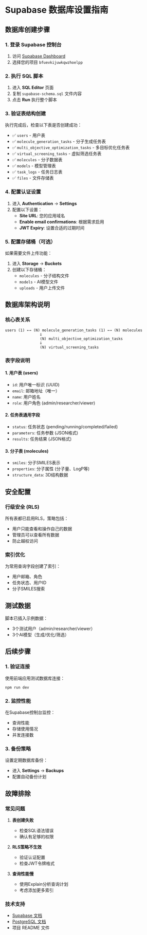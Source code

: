 # Supabase 数据库设置指南

## 数据库创建步骤

### 1. 登录 Supabase 控制台
1. 访问 [Supabase Dashboard](https://supabase.com/dashboard)
2. 选择您的项目 `bfuevkijuwkqwzhoelpp`

### 2. 执行 SQL 脚本
1. 进入 **SQL Editor** 页面
2. 复制 `supabase-schema.sql` 文件内容
3. 点击 **Run** 执行整个脚本

### 3. 验证表结构创建
执行完成后，检查以下表是否创建成功：
- ✅ `users` - 用户表
- ✅ `molecule_generation_tasks` - 分子生成任务表
- ✅ `multi_objective_optimization_tasks` - 多目标优化任务表
- ✅ `virtual_screening_tasks` - 虚拟筛选任务表
- ✅ `molecules` - 分子数据表
- ✅ `models` - 模型管理表
- ✅ `task_logs` - 任务日志表
- ✅ `files` - 文件存储表

### 4. 配置认证设置
1. 进入 **Authentication** → **Settings**
2. 配置以下设置：
   - **Site URL**: 您的应用域名
   - **Enable email confirmations**: 根据需求启用
   - **JWT Expiry**: 设置合适的过期时间

### 5. 配置存储桶（可选）
如果需要文件上传功能：
1. 进入 **Storage** → **Buckets**
2. 创建以下存储桶：
   - `molecules` - 分子结构文件
   - `models` - AI模型文件
   - `uploads` - 用户上传文件

## 数据库架构说明

### 核心表关系
```
users (1) ←→ (N) molecule_generation_tasks (1) ←→ (N) molecules
                ↆ
                (N) multi_objective_optimization_tasks
                ↆ
                (N) virtual_screening_tasks
```

### 表字段说明

#### 1. 用户表 (users)
- `id`: 用户唯一标识 (UUID)
- `email`: 邮箱地址（唯一）
- `name`: 用户姓名
- `role`: 用户角色 (admin/researcher/viewer)

#### 2. 任务表通用字段
- `status`: 任务状态 (pending/running/completed/failed)
- `parameters`: 任务参数 (JSON格式)
- `results`: 任务结果 (JSON格式)

#### 3. 分子表 (molecules)
- `smiles`: 分子SMILES表示
- `properties`: 分子属性 (分子量、LogP等)
- `structure_data`: 3D结构数据

## 安全配置

### 行级安全 (RLS)
所有表都已启用RLS，策略包括：
- 用户只能查看和操作自己的数据
- 管理员可以查看所有数据
- 防止越权访问

### 索引优化
为常用查询字段创建了索引：
- 用户邮箱、角色
- 任务状态、用户ID
- 分子SMILES搜索

## 测试数据

脚本已插入示例数据：
- 3个测试用户（admin/researcher/viewer）
- 3个AI模型（生成/优化/筛选）

## 后续步骤

### 1. 验证连接
使用前端应用测试数据库连接：
```bash
npm run dev
```

### 2. 监控性能
在Supabase控制台监控：
- 查询性能
- 存储使用情况
- 并发连接数

### 3. 备份策略
设置定期数据库备份：
- 进入 **Settings** → **Backups**
- 配置自动备份计划

## 故障排除

### 常见问题

1. **表创建失败**
   - 检查SQL语法错误
   - 确认有足够的权限

2. **RLS策略不生效**
   - 验证认证配置
   - 检查JWT令牌格式

3. **查询性能慢**
   - 使用Explain分析查询计划
   - 考虑添加更多索引

### 技术支持
- [Supabase 文档](https://supabase.com/docs)
- [PostgreSQL 文档](https://www.postgresql.org/docs/)
- 项目 README 文件